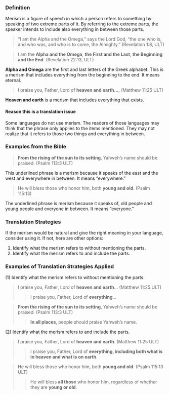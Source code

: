 

### Definition

Merism is a figure of speech in which a person refers to something by speaking of two extreme parts of it. By referring to the extreme parts, the speaker intends to include also everything in between those parts.

> “I am the Alpha and the Omega,” says the Lord God, “the one who is, and who was, and who is to come, the Almighty.” (Revelation 1:8, ULT)
  
> I am the **Alpha and the Omega**, **the First and the Last**, **the Beginning and the End**. (Revelation 22:13, ULT)

**Alpha and Omega** are the first and last letters of the Greek alphabet. This is a merism that includes everything from the beginning to the end. It means eternal.
> I praise you, Father, Lord of **heaven and earth…**, (Matthew 11:25 ULT)

**Heaven and earth** is a merism that includes everything that exists.


#### Reason this is a translation issue

Some languages do not use merism. The readers of those languages may think that the phrase only applies to the items mentioned. They may not realize that it refers to those two things and everything in between.

### Examples from the Bible

> **From the rising of the sun to its setting**, Yahweh’s name should be praised. (Psalm 113:3 ULT)

This underlined phrase is a merism because it speaks of the east and the west and everywhere in between. It means “everywhere.”

> He will bless those who honor him, both **young and old**. (Psalm 115:13)

The underlined phrase is merism because it speaks of, old people and young people and everyone in between. It means “everyone.”


### Translation Strategies

If the merism would be natural and give the right meaning in your language, consider using it. If not, here are other options:

1. Identify what the merism refers to without mentioning the parts.
1. Identify what the merism refers to and include the parts.

### Examples of Translation Strategies Applied

(1) Identify what the merism refers to without mentioning the parts.

> I praise you, Father, Lord of **heaven and earth**… (Matthew 11:25 ULT)  
>> I praise you, Father, Lord of **everything**…
  
> **From the rising of the sun to its setting**, Yahweh’s name should be praised. (Psalm 113:3 ULT)  
>> **In all places**, people should praise Yahweh’s name.

(2) Identify what the merism refers to and include the parts.

> I praise you, Father, Lord of **heaven and earth**. (Matthew 11:25 ULT)  
>> I praise you, Father, Lord of **everything, including both what is in heaven and what is on earth**.
  
> He will bless those who honor him, both **young and old**. (Psalm 115:13 ULT)  
>> He will bless **all those** who honor him, regardless of whether they are **young or old**.


